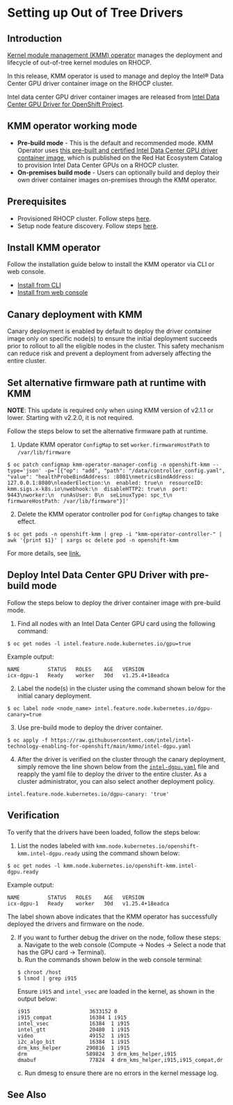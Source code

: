 # Setting up Out of Tree Drivers

## Introduction
[Kernel module management (KMM) operator](https://github.com/rh-ecosystem-edge/kernel-module-management) manages the deployment and lifecycle of out-of-tree kernel modules on RHOCP.

In this release, KMM operator is used to manage and deploy the Intel® Data Center GPU driver container image on the RHOCP cluster.

Intel data center GPU driver container images are released from [Intel Data Center GPU Driver for OpenShift Project](https://github.com/intel/intel-data-center-gpu-driver-for-openshift/tree/main/release#intel-data-center-gpu-driver-container-images-for-openshift-release).

## KMM operator working mode
- **Pre-build mode** - This is the default and recommended mode. KMM Operator uses [this pre-built and certified Intel Data Center GPU driver container image](https://catalog.redhat.com/software/containers/intel/intel-data-center-gpu-driver-container/6495ee55c8b2461e35fb8264), which is published on the Red Hat Ecosystem Catalog to provision Intel Data Center GPUs on a RHOCP cluster.
- **On-premises build mode** - Users can optionally build and deploy their own driver container images on-premises through the KMM operator.

## Prerequisites
- Provisioned RHOCP cluster. Follow steps [here](/README.md#provisioning-rhocp-cluster).
- Setup node feature discovery. Follow steps [here](/nfd/README.md).

## Install KMM operator
Follow the installation guide below to install the KMM operator via CLI or web console. 
- [Install from CLI](https://docs.openshift.com/container-platform/4.16/hardware_enablement/kmm-kernel-module-management.html#kmm-install-using-cli_kernel-module-management-operator)
- [Install from web console](https://docs.openshift.com/container-platform/4.16/hardware_enablement/kmm-kernel-module-management.html#kmm-install-using-web-console_kernel-module-management-operator)

## Canary deployment with KMM
Canary deployment is enabled by default to deploy the driver container image only on specific node(s) to ensure the initial deployment succeeds prior to rollout to all the eligible nodes in the cluster. This safety mechanism can reduce risk and prevent a deployment from adversely affecting the entire cluster.

## Set alternative firmware path at runtime with KMM
**NOTE**: This update is required only when using KMM version of v2.1.1 or lower. Starting with v2.2.0, it is not required.

Follow the steps below to set the alternative firmware path at runtime.

1. Update KMM operator `ConfigMap` to set `worker.firmwareHostPath` to `/var/lib/firmware`

``` 
$ oc patch configmap kmm-operator-manager-config -n openshift-kmm --type='json' -p='[{"op": "add", "path": "/data/controller_config.yaml", "value": "healthProbeBindAddress: :8081\nmetricsBindAddress: 127.0.0.1:8080\nleaderElection:\n  enabled: true\n  resourceID: kmm.sigs.x-k8s.io\nwebhook:\n  disableHTTP2: true\n  port: 9443\nworker:\n  runAsUser: 0\n  seLinuxType: spc_t\n  firmwareHostPath: /var/lib/firmware"}]'
```

2. Delete the KMM operator controller pod for `ConfigMap` changes to take effect.
``` 
$ oc get pods -n openshift-kmm | grep -i "kmm-operator-controller-" | awk '{print $1}' | xargs oc delete pod -n openshift-kmm
```

For more details, see [link.](https://openshift-kmm.netlify.app/documentation/firmwares/#setting-the-kernels-firmware-search-path)

## Deploy Intel Data Center GPU Driver with pre-build mode
Follow the steps below to deploy the driver container image with pre-build mode.
1.	Find all nodes with an Intel Data Center GPU card using the following command:
``` 
$ oc get nodes -l intel.feature.node.kubernetes.io/gpu=true
```
Example output: 
```
NAME         STATUS   ROLES    AGE   VERSION
icx-dgpu-1   Ready    worker   30d   v1.25.4+18eadca
```

2.	Label the node(s) in the cluster using the command shown below for the initial canary deployment.
```
$ oc label node <node_name> intel.feature.node.kubernetes.io/dgpu-canary=true
```

3.	Use pre-build mode to deploy the driver container.
```
$ oc apply -f https://raw.githubusercontent.com/intel/intel-technology-enabling-for-openshift/main/kmmo/intel-dgpu.yaml   
```

4.	After the driver is verified on the cluster through the canary deployment, simply remove the line shown below from the [`intel-dgpu.yaml`](/kmmo/intel-dgpu.yaml) file and reapply the yaml file to deploy the driver to the entire cluster. As a cluster administrator, you can also select another deployment policy.
```
intel.feature.node.kubernetes.io/dgpu-canary: 'true'
```

## Verification
To verify that the drivers have been loaded, follow the steps below:
1.	List the nodes labeled with `kmm.node.kubernetes.io/openshift-kmm.intel-dgpu.ready` using the command shown below:
```
$ oc get nodes -l kmm.node.kubernetes.io/openshift-kmm.intel-dgpu.ready
```
Example output: 
```
NAME         STATUS   ROLES    AGE   VERSION
icx-dgpu-1   Ready    worker   30d   v1.25.4+18eadca
```
The label shown above indicates that the KMM operator has successfully deployed the drivers and firmware on the node.

2.	If you want to further debug the driver on the node, follow these steps:  
    a. Navigate to the web console (Compute -> Nodes -> Select a node that has the GPU card -> Terminal).  
    b. Run the commands shown below in the web console terminal:  
    ```
    $ chroot /host 
    $ lsmod | grep i915
    ```
    Ensure `i915` and `intel_vsec` are loaded in the kernel, as shown in the output below:
    ```
    i915                   3633152 0
    i915_compat            16384 1 i915
    intel_vsec             16384  1 i915
    intel_gtt              20480  1 i915
    video                  49152  1 i915
    i2c_algo_bit           16384  1 i915
    drm_kms_helper        290816  1 i915
    drm                   589824  3 drm_kms_helper,i915
    dmabuf                 77824  4 drm_kms_helper,i915,i915_compat,dr
    ```
    c. Run dmesg to ensure there are no errors in the kernel message log.

## See Also
